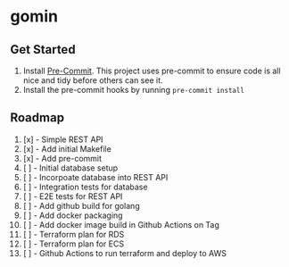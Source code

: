 # gomin

## Get Started

1. Install [Pre-Commit](https://pre-commit.com/).  This project uses pre-commit to ensure code is all nice and tidy before others can see it.
2. Install the pre-commit hooks by running `pre-commit install`

## Roadmap

1. [x] - Simple REST API
2. [x] - Add initial Makefile
3. [x] - Add pre-commit
4. [ ] - Initial database setup
5. [ ] - Incorpoate database into REST API
6. [ ] - Integration tests for database
7. [ ] - E2E tests for REST API
8. [ ] - Add github build for golang
9. [ ] - Add docker packaging
10. [ ] - Add docker image build in Github Actions on Tag
11. [ ] - Terraform plan for RDS
12. [ ] - Terraform plan for ECS
13. [ ] - Github Actions to run terraform and deploy to AWS

